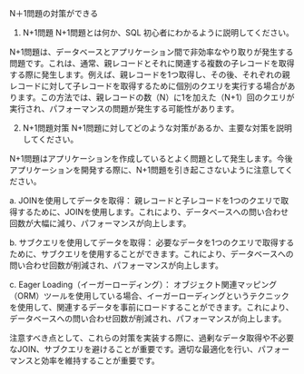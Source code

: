 N＋1問題の対策ができる
1. N+1問題
N+1問題とは何か、SQL 初心者にわかるように説明してください。

N+1問題は、データベースとアプリケーション間で非効率なやり取りが発生する問題です。これは、通常、親レコードとそれに関連する複数の子レコードを取得する際に発生します。例えば、親レコードを1つ取得し、その後、それぞれの親レコードに対して子レコードを取得するために個別のクエリを実行する場合があります。この方法では、親レコードの数（N）に1を加えた（N+1）回のクエリが実行され、パフォーマンスの問題が発生する可能性があります。

2. N+1問題対策
N+1問題に対してどのような対策があるか、主要な対策を説明してください。

N+1問題はアプリケーションを作成しているとよく問題として発生します。今後アプリケーションを開発する際に、N+1問題を引き起こさないように注意してください。

a. JOINを使用してデータを取得：
親レコードと子レコードを1つのクエリで取得するために、JOINを使用します。これにより、データベースへの問い合わせ回数が大幅に減り、パフォーマンスが向上します。

b. サブクエリを使用してデータを取得：
必要なデータを1つのクエリで取得するために、サブクエリを使用することができます。これにより、データベースへの問い合わせ回数が削減され、パフォーマンスが向上します。

c. Eager Loading（イーガーローディング）：
オブジェクト関連マッピング（ORM）ツールを使用している場合、イーガーローディングというテクニックを使用して、関連するデータを事前にロードすることができます。これにより、データベースへの問い合わせ回数が削減され、パフォーマンスが向上します。

注意すべき点として、これらの対策を実装する際に、過剰なデータ取得や不必要なJOIN、サブクエリを避けることが重要です。適切な最適化を行い、パフォーマンスと効率を維持することが重要です。